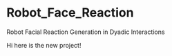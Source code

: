 # Robot_Face_Reaction
Robot Facial Reaction Generation in Dyadic Interactions

Hi here is the new project!